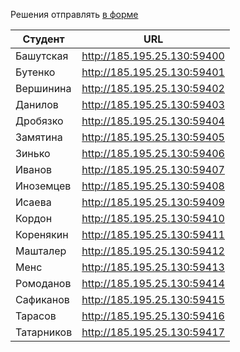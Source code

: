 Решения отправлять [в форме](https://docs.google.com/forms/d/1LzqbHOmu5C-g_teBsPvtR3c-uIDN__tszJsiEHkS9x0)

| Студент | URL |
| --- | --- |
| Башутская | http://185.195.25.130:59400 |
| Бутенко | http://185.195.25.130:59401 |
| Вершинина | http://185.195.25.130:59402 |
| Данилов | http://185.195.25.130:59403 |
| Дробязко | http://185.195.25.130:59404 |
| Замятина | http://185.195.25.130:59405 |
| Зинько | http://185.195.25.130:59406 |
| Иванов | http://185.195.25.130:59407 |
| Иноземцев | http://185.195.25.130:59408 |
| Исаева | http://185.195.25.130:59409 |
| Кордон | http://185.195.25.130:59410 |
| Коренякин | http://185.195.25.130:59411 |
| Машталер | http://185.195.25.130:59412 |
| Менс | http://185.195.25.130:59413 |
| Ромоданов | http://185.195.25.130:59414 |
| Сафиканов | http://185.195.25.130:59415 |
| Тарасов | http://185.195.25.130:59416 |
| Татарников | http://185.195.25.130:59417 |

